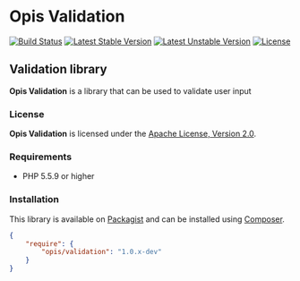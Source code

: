 Opis Validation
==========
[![Build Status](https://travis-ci.org/opis/validation.svg?branch=master)](https://travis-ci.org/opis/validation)
[![Latest Stable Version](https://poser.pugx.org/opis/validation/version.png)](https://packagist.org/packages/opis/validation)
[![Latest Unstable Version](https://poser.pugx.org/opis/validation/v/unstable.png)](//packagist.org/packages/opis/validation)
[![License](https://poser.pugx.org/opis/validation/license.png)](https://packagist.org/packages/opis/validation)

Validation library
--------------
**Opis Validation** is a library that can be used to validate user input

### License

**Opis Validation** is licensed under the [Apache License, Version 2.0](http://www.apache.org/licenses/LICENSE-2.0).

### Requirements

* PHP 5.5.9 or higher

### Installation

This library is available on [Packagist](https://packagist.org/packages/opis/utils) and can be installed using [Composer](http://getcomposer.org).

```json
{
    "require": {
        "opis/validation": "1.0.x-dev"
    }
}
```
